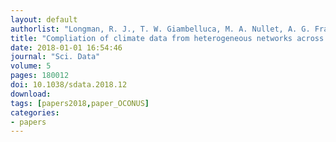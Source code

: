 ```yaml
---
layout: default
authorlist: "Longman, R. J., T. W. Giambelluca, M. A. Nullet, A. G. Frazier, K. Kodama, S. D. Crausbay, P. D. Krushelnycky, S. Cordell, M. P. Clark, A. J. Newman, and J. R. Arnold"
title: "Compliation of climate data from heterogeneous networks across the Hawaiian Islands"
date: 2018-01-01 16:54:46
journal: "Sci. Data"
volume: 5
pages: 180012
doi: 10.1038/sdata.2018.12
download:
tags: [papers2018,paper_OCONUS]
categories:
- papers
---
```


